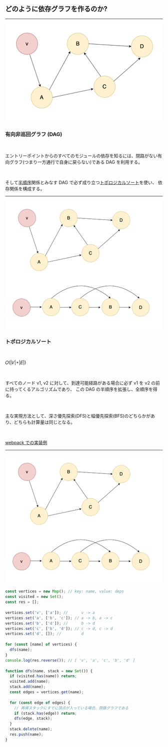 <!-- sectionTitle: どのように依存グラフを作るのか? -->

## どのように依存グラフを作るのか?

---

<!-- block-start: grid -->

<!-- block-start: column -->

![](../assets/dag.png)

<!-- block-end -->

<!-- block-start: column -->

### 有向非巡回グラフ (DAG)

<br />

エントリーポイントからのすべてのモジュールの依存を知るには、閉路がない有向グラフ(つまり一方通行で自身に戻らない)である DAG を利用する。

<br />

そして[半順序](https://ja.wikipedia.org/wiki/%E9%A0%86%E5%BA%8F%E9%9B%86%E5%90%88)関係とみなす
DAG で必ず成り立つ[トポロジカルソート](https://ja.wikipedia.org/wiki/%E3%83%88%E3%83%9D%E3%83%AD%E3%82%B8%E3%82%AB%E3%83%AB%E3%82%BD%E3%83%BC%E3%83%88)を使い、
依存関係を構成する。

<!-- block-end -->

<!-- block-end -->

---

<!-- block-start: grid -->

<!-- block-start: column -->

![](../assets/topological-sort.png)

<!-- block-end -->

<!-- block-start: column -->

### トポロジカルソート

<br />

𝑂(|𝑉|+|𝐸|)

<br />

すべてのノード v1, v2 に対して、到達可能経路がある場合に必ず v1 を v2 の前に持ってくるアルゴリズムであり、
この DAG の半順序を拡張し、全順序を得る。

<br />

主な実現方法として、深さ優先探索(DFS)と幅優先探索(BFS)のどちらかがあり、どちらも計算量は同じとなる。

<br />

[webpack での実装例](https://github.com/webpack/webpack/blob/06ae0b381ddb08fac9745667a2d8f3c399473834/lib/MultiCompiler.js#L194)

<!-- block-end -->

<!-- block-end -->

---

<!-- block-start: grid -->

<!-- block-start: column -->

![](../assets/topological-sort.png)

<!-- block-end -->

<!-- block-start: column -->

<!-- executable-code -->

```javascript
const vertices = new Map(); // key: name, value: deps
const visited = new Set();
const res = [];

vertices.set('v', ['a']); //      v -> a
vertices.set('a', ['b', 'c']); // a -> b, a -> c
vertices.set('b', ['d']); //      b -> d
vertices.set('c', ['b', 'd']); // c -> d, c -> d
vertices.set('d', []); //         d

for (const [name] of vertices) {
  dfs(name);
}
console.log(res.reverse()); // [ 'v', 'a', 'c', 'b', 'd' ]

function dfs(name, stack = new Set()) {
  if (visited.has(name)) return;
  visited.add(name);
  stack.add(name);
  const edges = vertices.get(name);

  for (const edge of edges) {
    // 再帰スタックにすでに頂点が入っている場合、閉路グラフである
    if (stack.has(edge)) return;
    dfs(edge, stack);
  }
  stack.delete(name);
  res.push(name);
}
```

<!-- block-end -->

<!-- block-end -->
